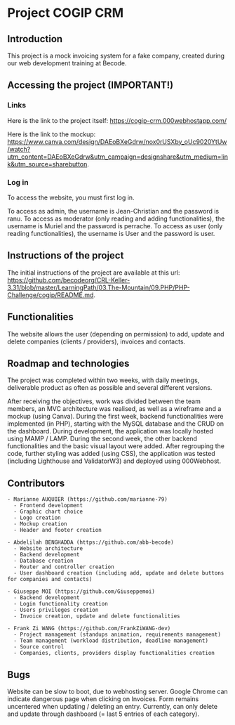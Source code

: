 # Project COGIP CRM
## Introduction
This project is a mock invoicing system for a fake company, created during our web development training at Becode.

## Accessing the project (IMPORTANT!)
### Links
Here is the link to the project itself:
https://cogip-crm.000webhostapp.com/

Here is the link to the mockup:
https://www.canva.com/design/DAEoBXeGdrw/nox0rUSXby_oUc9020YtUw/watch?utm_content=DAEoBXeGdrw&utm_campaign=designshare&utm_medium=link&utm_source=sharebutton.

### Log in
To access the website, you must first log in.

To access as admin, the username is Jean-Christian and the password is ranu.
To access as moderator (only reading and adding functionalities), the username is Muriel and the password is perrache.
To access as user (only reading functionalities), the username is User and the password is user.

## Instructions of the project
The initial instructions of the project are available at this url:
https://github.com/becodeorg/CRL-Keller-3.31/blob/master/LearningPath/03.The-Mountain/09.PHP/PHP-Challenge/cogip/README.md.

## Functionalities
The website allows the user (depending on permission) to add, update and delete companies (clients / providers), invoices and contacts.

## Roadmap and technologies
The project was completed within two weeks, with daily meetings, deliverable product as often as possible and several different versions.

After receiving the objectives, work was divided between the team members, an MVC architecture was realised, as well as a wireframe and a mockup (using Canva).
During the first week, backend functionalities were implemented (in PHP), starting with the MySQL database and the CRUD on the dashboard.
During development, the application was locally hosted using MAMP / LAMP.
During the second week, the other backend functionalities and the basic visual layout were added.
After regrouping the code, further styling was added (using CSS), the application was tested (including Lighthouse and ValidatorW3) and deployed using 000Webhost.

## Contributors
    - Marianne AUQUIER (https://github.com/marianne-79)
      - Frontend development
      - Graphic chart choice
      - Logo creation
      - Mockup creation
      - Header and footer creation

    - Abdelilah BENGHADDA (https://github.com/abb-becode)
      - Website architecture
      - Backend development
      - Database creation
      - Router and controller creation
      - User dashboard creation (including add, update and delete buttons for companies and contacts)

    - Giuseppe MOI (https://github.com/Giuseppemoi)
      - Backend development
      - Login functionality creation
      - Users privileges creation
      - Invoice creation, update and delete functionalities
    
    - Frank Zi WANG (https://github.com/FrankZiWANG-dev)
      - Project management (standups animation, requirements management)
      - Team management (workload distribution, deadline management)
      - Source control
      - Companies, clients, providers display functionalities creation

## Bugs
Website can be slow to boot, due to webhosting server.
Google Chrome can indicate dangerous page when clicking on Invoices.
Form remains uncentered when updating / deleting an entry.
Currently, can only delete and update through dashboard (= last 5 entries of each category).
